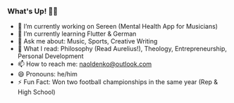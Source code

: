 ### What's Up! ✌🏽
- 🔭 I’m currently working on Sereen (Mental Health App for Musicians)
- 🌱 I’m currently learning Flutter & German
- 💬 Ask me about: Music, Sports, Creative Writing
- 📖 What I read: Philosophy (Read Aurelius!), Theology, Entrepreneurship, Personal Development
- 📫 How to reach me: naoldenko@outlook.com
- 😄 Pronouns: he/him
- ⚡ Fun Fact: Won two football championships in the same year (Rep & High School)
